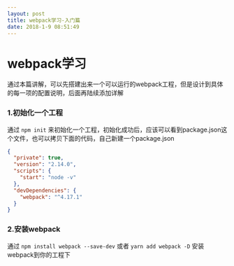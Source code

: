 ```yaml
---
layout: post
title: webpack学习-入门篇
date: 2018-1-9 08:51:49
---
```


# webpack学习
通过本篇讲解，可以先搭建出来一个可以运行的webpack工程，但是设计到具体的每一项的配置说明，后面再陆续添加详解

### 1.初始化一个工程
通过 `npm init` 来初始化一个工程，初始化成功后，应该可以看到package.json这个文件，也可以拷贝下面的代码，自己新建一个package.json
```json
{
  "private": true,
  "version": "2.14.0",
  "scripts": {
    "start": "node -v"
  },
  "devDependencies": {
    "webpack": "^4.17.1"
  }
}
```

### 2.安装webpack
通过 `npm install webpack --save-dev` 或者 `yarn add webpack -D` 安装webpack到你的工程下
